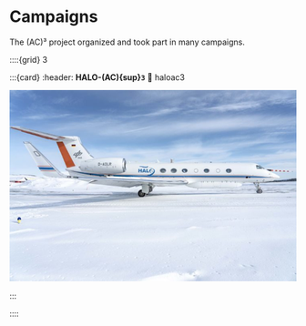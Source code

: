# Campaigns
The (AC)³ project organized and took part in many campaigns.

::::{grid} 3

:::{card} 
:header: **HALO-(AC){sup}`3`**
:link: haloac3

![HALO](./figures/HALO.jpg)
 
:::

::::